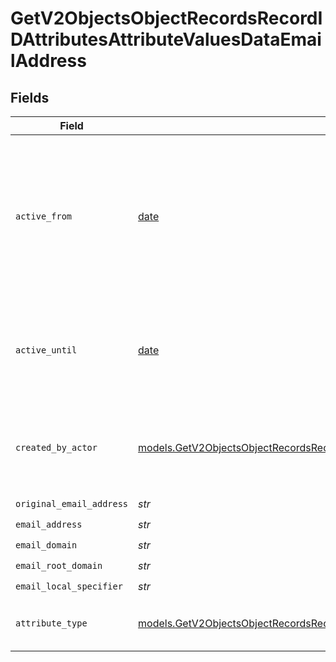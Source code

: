 # GetV2ObjectsObjectRecordsRecordIDAttributesAttributeValuesDataEmailAddress


## Fields

| Field                                                                                                                                                                                          | Type                                                                                                                                                                                           | Required                                                                                                                                                                                       | Description                                                                                                                                                                                    | Example                                                                                                                                                                                        |
| ---------------------------------------------------------------------------------------------------------------------------------------------------------------------------------------------- | ---------------------------------------------------------------------------------------------------------------------------------------------------------------------------------------------- | ---------------------------------------------------------------------------------------------------------------------------------------------------------------------------------------------- | ---------------------------------------------------------------------------------------------------------------------------------------------------------------------------------------------- | ---------------------------------------------------------------------------------------------------------------------------------------------------------------------------------------------- |
| `active_from`                                                                                                                                                                                  | [date](https://docs.python.org/3/library/datetime.html#date-objects)                                                                                                                           | :heavy_check_mark:                                                                                                                                                                             | The point in time at which this value was made "active". `active_from` can be considered roughly analogous to `created_at`.                                                                    | 2023-01-01T15:00:00.000000000Z                                                                                                                                                                 |
| `active_until`                                                                                                                                                                                 | [date](https://docs.python.org/3/library/datetime.html#date-objects)                                                                                                                           | :heavy_check_mark:                                                                                                                                                                             | The point in time at which this value was deactivated. If `null`, the value is active.                                                                                                         | 2023-01-01T15:00:00.000000000Z                                                                                                                                                                 |
| `created_by_actor`                                                                                                                                                                             | [models.GetV2ObjectsObjectRecordsRecordIDAttributesAttributeValuesCreatedByActor6](../models/getv2objectsobjectrecordsrecordidattributesattributevaluescreatedbyactor6.md)                     | :heavy_check_mark:                                                                                                                                                                             | The actor that created this value.                                                                                                                                                             | {<br/>"type": "workspace-member",<br/>"id": "50cf242c-7fa3-4cad-87d0-75b1af71c57b"<br/>}                                                                                                       |
| `original_email_address`                                                                                                                                                                       | *str*                                                                                                                                                                                          | :heavy_check_mark:                                                                                                                                                                             | N/A                                                                                                                                                                                            | alice@app.attio.com                                                                                                                                                                            |
| `email_address`                                                                                                                                                                                | *str*                                                                                                                                                                                          | :heavy_check_mark:                                                                                                                                                                             | N/A                                                                                                                                                                                            | alice@app.attio.com                                                                                                                                                                            |
| `email_domain`                                                                                                                                                                                 | *str*                                                                                                                                                                                          | :heavy_check_mark:                                                                                                                                                                             | N/A                                                                                                                                                                                            | app.attio.com                                                                                                                                                                                  |
| `email_root_domain`                                                                                                                                                                            | *str*                                                                                                                                                                                          | :heavy_check_mark:                                                                                                                                                                             | N/A                                                                                                                                                                                            | attio.com                                                                                                                                                                                      |
| `email_local_specifier`                                                                                                                                                                        | *str*                                                                                                                                                                                          | :heavy_check_mark:                                                                                                                                                                             | N/A                                                                                                                                                                                            | alice                                                                                                                                                                                          |
| `attribute_type`                                                                                                                                                                               | [models.GetV2ObjectsObjectRecordsRecordIDAttributesAttributeValuesAttributeTypeEmailAddress](../models/getv2objectsobjectrecordsrecordidattributesattributevaluesattributetypeemailaddress.md) | :heavy_check_mark:                                                                                                                                                                             | The attribute type of the value.                                                                                                                                                               | email-address                                                                                                                                                                                  |